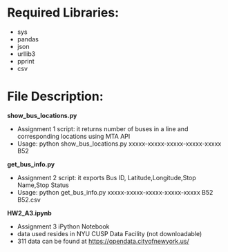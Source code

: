 # Required Libraries:
- sys
- pandas
- json
- urllib3
- pprint
- csv

# File Description:
**show_bus_locations.py**
- Assignment 1 script: it returns number of buses in a line and corresponding locations using MTA API
- Usage: python show_bus_locations.py xxxxx-xxxxx-xxxxx-xxxxx-xxxxx B52

**get_bus_info.py**
- Assignment 2 script: it exports Bus ID, Latitude,Longitude,Stop Name,Stop Status
- Usage: python get_bus_info.py xxxxx-xxxxx-xxxxx-xxxxx-xxxxx B52 B52.csv

**HW2_A3.ipynb**
- Assignment 3 iPython Notebook
- data used resides in NYU CUSP Data Facility (not downloadable)
- 311 data can be found at https://opendata.cityofnewyork.us/ 

